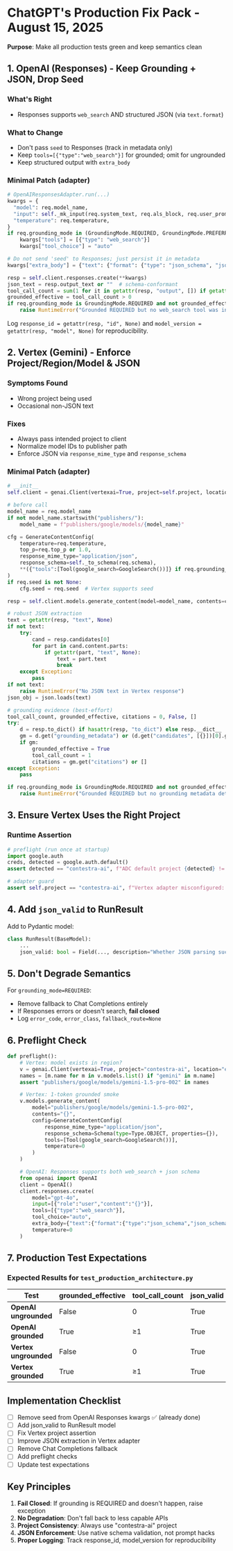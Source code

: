 # ChatGPT's Production Fix Pack - August 15, 2025

**Purpose**: Make all production tests green and keep semantics clean

## 1. OpenAI (Responses) - Keep Grounding + JSON, Drop Seed

### What's Right
- Responses supports `web_search` AND structured JSON (via `text.format`)

### What to Change
- Don't pass `seed` to Responses (track in metadata only)
- Keep `tools=[{"type":"web_search"}]` for grounded; omit for ungrounded
- Keep structured output with `extra_body`

### Minimal Patch (adapter)
```python
# OpenAIResponsesAdapter.run(...)
kwargs = {
  "model": req.model_name,
  "input": self._mk_input(req.system_text, req.als_block, req.user_prompt),
  "temperature": req.temperature,
}
if req.grounding_mode in (GroundingMode.REQUIRED, GroundingMode.PREFERRED):
    kwargs["tools"] = [{"type": "web_search"}]
    kwargs["tool_choice"] = "auto"

# Do not send 'seed' to Responses; just persist it in metadata
kwargs["extra_body"] = {"text": {"format": {"type": "json_schema", "json_schema": schema}}}

resp = self.client.responses.create(**kwargs)
json_text = resp.output_text or ""  # schema-conformant
tool_call_count = sum(1 for it in getattr(resp, "output", []) if getattr(it, "type", "") == "web_search_call")
grounded_effective = tool_call_count > 0
if req.grounding_mode is GroundingMode.REQUIRED and not grounded_effective:
    raise RuntimeError("Grounded REQUIRED but no web_search tool was invoked")
```

Log `response_id = getattr(resp, "id", None)` and `model_version = getattr(resp, "model", None)` for reproducibility.

## 2. Vertex (Gemini) - Enforce Project/Region/Model & JSON

### Symptoms Found
- Wrong project being used
- Occasional non-JSON text

### Fixes
- Always pass intended project to client
- Normalize model IDs to publisher path
- Enforce JSON via `response_mime_type` and `response_schema`

### Minimal Patch (adapter)
```python
# __init__
self.client = genai.Client(vertexai=True, project=self.project, location=self.location)

# before call
model_name = req.model_name
if not model_name.startswith("publishers/"):
    model_name = f"publishers/google/models/{model_name}"

cfg = GenerateContentConfig(
    temperature=req.temperature,
    top_p=req.top_p or 1.0,
    response_mime_type="application/json",
    response_schema=self._to_schema(req.schema),
    **({"tools":[Tool(google_search=GoogleSearch())]} if req.grounding_mode in (GroundingMode.REQUIRED, GroundingMode.PREFERRED) else {})
)
if req.seed is not None:
    cfg.seed = req.seed  # Vertex supports seed

resp = self.client.models.generate_content(model=model_name, contents=contents, config=cfg)

# robust JSON extraction
text = getattr(resp, "text", None)
if not text:
    try:
        cand = resp.candidates[0]
        for part in cand.content.parts:
            if getattr(part, "text", None):
                text = part.text
                break
    except Exception:
        pass
if not text:
    raise RuntimeError("No JSON text in Vertex response")
json_obj = json.loads(text)

# grounding evidence (best-effort)
tool_call_count, grounded_effective, citations = 0, False, []
try:
    d = resp.to_dict() if hasattr(resp, "to_dict") else resp.__dict__
    gm = d.get("grounding_metadata") or (d.get("candidates", [{}])[0].get("grounding_metadata"))
    if gm:
        grounded_effective = True
        tool_call_count = 1
        citations = gm.get("citations") or []
except Exception:
    pass

if req.grounding_mode is GroundingMode.REQUIRED and not grounded_effective:
    raise RuntimeError("Grounded REQUIRED but no grounding metadata detected")
```

## 3. Ensure Vertex Uses the Right Project

### Runtime Assertion
```python
# preflight (run once at startup)
import google.auth
creds, detected = google.auth.default()
assert detected == "contestra-ai", f"ADC default project {detected} != contestra-ai"

# adapter guard
assert self.project == "contestra-ai", f"Vertex adapter misconfigured: project={self.project}"
```

## 4. Add `json_valid` to RunResult

Add to Pydantic model:
```python
class RunResult(BaseModel):
    ...
    json_valid: bool = Field(..., description="Whether JSON parsing succeeded")
```

## 5. Don't Degrade Semantics

For `grounding_mode=REQUIRED`:
- Remove fallback to Chat Completions entirely
- If Responses errors or doesn't search, **fail closed**
- Log `error_code`, `error_class`, `fallback_route=None`

## 6. Preflight Check

```python
def preflight():
    # Vertex: model exists in region?
    v = genai.Client(vertexai=True, project="contestra-ai", location="europe-west4")
    names = [m.name for m in v.models.list() if "gemini" in m.name]
    assert "publishers/google/models/gemini-1.5-pro-002" in names

    # Vertex: 1-token grounded smoke
    v.models.generate_content(
        model="publishers/google/models/gemini-1.5-pro-002",
        contents="{}",
        config=GenerateContentConfig(
            response_mime_type="application/json",
            response_schema=Schema(type=Type.OBJECT, properties={}),
            tools=[Tool(google_search=GoogleSearch())],
            temperature=0
        )
    )

    # OpenAI: Responses supports both web_search + json schema
    from openai import OpenAI
    client = OpenAI()
    client.responses.create(
        model="gpt-4o",
        input=[{"role":"user","content":"{}"}],
        tools=[{"type":"web_search"}],
        tool_choice="auto",
        extra_body={"text":{"format":{"type":"json_schema","json_schema":{"name":"x","schema":{"type":"object"},"strict":True}}}},
        temperature=0
    )
```

## 7. Production Test Expectations

### Expected Results for `test_production_architecture.py`

| Test | grounded_effective | tool_call_count | json_valid |
|------|-------------------|-----------------|------------|
| **OpenAI ungrounded** | False | 0 | True |
| **OpenAI grounded** | True | ≥1 | True |
| **Vertex ungrounded** | False | 0 | True |
| **Vertex grounded** | True | ≥1 | True |

## Implementation Checklist

- [ ] Remove seed from OpenAI Responses kwargs ✅ (already done)
- [ ] Add json_valid to RunResult model
- [ ] Fix Vertex project assertion
- [ ] Improve JSON extraction in Vertex adapter
- [ ] Remove Chat Completions fallback
- [ ] Add preflight checks
- [ ] Update test expectations

## Key Principles

1. **Fail Closed**: If grounding is REQUIRED and doesn't happen, raise exception
2. **No Degradation**: Don't fall back to less capable APIs
3. **Project Consistency**: Always use "contestra-ai" project
4. **JSON Enforcement**: Use native schema validation, not prompt hacks
5. **Proper Logging**: Track response_id, model_version for reproducibility
